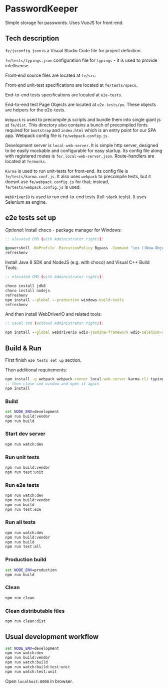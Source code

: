 # PasswordKeeper

Simple storage for passwords. Uses VueJS for front-end.

## Tech description

`fe/jsconfig.json` is a Visual Studio Code file for project definition.

`fe/tests/typings.json` configuration file for `typings` - it is used to provide intellisense.

Front-end source files are located at `fe/src`.

Front-end unit-test specifications are located at `fe/tests/specs`.

End-to-end tests specifications are located at `e2e-tests`.

End-to-end test Page Objects are located at `e2e-tests/po`. These objects are helpers for the e2e-tests.

`Webpack` is used to precompile js scripts and bundle them into single giant js at `fe/dist`. This directory also contains a bunch of precompiled fonts required for `bootstrap` and `index.html` which is an entry point for our SPA app. Webpack config file is `fe/webpack.config.js`.

Development server is `local-web-server`. It is simple http server, designed to be easily mockable and configurable for easy startup. Its config file along with registered routes is `fe/.local-web-server.json`. Route-handlers are located at `fe/mocks`.

`Karma` is used to run unit-tests for front-end. Its config file is `fe/tests/karma.conf.js`. It also uses `webpack` to precompile tests, but it doesnt use `fe/webpack.config.js` for that; instead, `fe/tests/webpack.config.js` is used.

`WebDriverIO` is used to run end-to-end tests (full-stack tests). It uses Selenium as engine.

## e2e tests set up

*Optional*: Install choco - package manager for Windows:

```bat
:: elevated CMD (with Administrator rights):

@powershell -NoProfile -ExecutionPolicy Bypass -Command "iex ((New-Object System.Net.WebClient).DownloadString('https://chocolatey.org/install.ps1'))" && SET "PATH=%PATH%;%ALLUSERSPROFILE%\chocolatey\bin"
refreshenv
```

Install Java 8 SDK and NodeJS (e.g. with choco) and Visual C++ Build Tools:

```bat
:: elevated CMD (with Administrator rights):

choco install jdk8
choco install nodejs
refreshenv
npm install --global --production windows-build-tools
refreshenv
```

And then install WebDriverIO and related tools:

```bat
:: usual cmd (without Administrator rights):

npm install --global webdriverio wdio-jasmine-framework wdio-selenium-standalone-service
```

## Build & Run

First finish `e2e tests set up` section.

Then additional requirements:

```bat
npm install -g webpack webpack-runner local-web-server karma-cli typings
:: then close cmd window and open it again
npm install
```

### Build

```bat
set NODE_ENV=development
npm run build:vendor
npm run build
```

### Start dev server

```bat
npm run watch:dev
```

### Run unit tests

```bat
npm run build:vendor
npm run test:unit
```

### Run e2e tests

```bat
npm run watch:dev
npm run build:vendor
npm run build
npm run test:e2e
```

### Run all tests

```bat
npm run watch:dev
npm run build:vendor
npm run build
npm run test:all
```

### Production build

```bat
set NODE_ENV=production
npm run build
```

### Clean

```bat
npm run clean
```

### Clean distributable files

```bat
npm run clean:dist
```

## Usual development workflow

```bat
set NODE_ENV=development
npm run watch:dev
npm run build:vendor
npm run watch:build
npm run watch:build:test:unit
npm run watch:test:unit
```

Open `localhost:8000` in browser.
